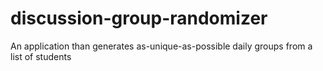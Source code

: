 # discussion-group-randomizer
An application than generates as-unique-as-possible daily groups from a list of students
